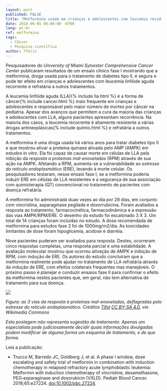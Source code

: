 ```yaml
---
layout: post
published: FALSE
title: "Metformina usada em crianças e adolescentes com leucemia recidivada"
date: 2018-06-05 08:00:00 -0700
lang: pt-br
ref: metformina
tags:
  - Câncer
  - Pesquisa científica
author: ffelix
---
```

Pesquisadores do _University of Miami Sylvester Comprehensive Cancer Center_ publicaram resultados de um ensaio clínico fase I mostrando
que a metformina, droga usada para o tratamento de diabetes tipo II, é segura e pode ter efeito em crianças e adolescentes com leucemia
linfóide aguda recorrente e refratária a outros tratamentos.
<!--more-->

A leucemia linfóide aguda (LLA){% include lla.html %} é a forma de câncer{% include cancer.html %} mais frequente em crianças e adolescentes e responsável pelo maior número de mortes por
câncer na pediatria. Apesar dos avanços que permitem a cura da maioria das crianças e adolescentes com LLA, alguns pacientes apresentam
recorrência. Na maioria dos casos, a leucemia recorrente é altamente resistente a várias drogas antineoplásicas{% include quimio.html %} e refratária a outros
tratamentos.

A metformina é uma droga usada há vários anos para tratar diabetes tipo II e que mostrou ativar a proteína quinase ativada pelo AMP (AMPK)
em estudos _in vitro_. Ela foi capaz de causar morte em células de LLA pela inibição da _resposta a proteínas mal-enoveladas_ (RPM) através de
sua ação na AMPK. Afetando a RPM, aumenta-se a vulnerabilidade ao _estresse do retículo endoplasmático_ (ERE), levando à morte celular. Os
pesquisadores testaram, nesse ensaio fase I, se a metformina poderia induzir ERE em células de LLA resistentes e a segurança de sua associação
com quimioterapia (QT) convencional no tratamento de pacientes com doença refratária.

A metformina foi administrada duas vezes ao dia por 28 dias, em conjunto com vincristina, asparaginase pegilada e doxorrubicina. Foram
avaliados a resposta ao tratamento, farmacocinética, farmacodinâmica e a expressão das vias AMPK/RPM/ERE. O desenho do estudo foi escalonado 3 X 3.
Um total de 14 crianças foram incluídas no estudo. A dose recomendada de metformina para estudos fase 2 foi de 1000mg/m2/dia. As toxicidades
limitantes de dose foram hipoglicemia, acidose e diarréia.

Nove pacientes puderam ser avaliados para resposta. Destes, ocorreram cinco respostas completas, uma resposta parcial e uma estabilidade.
A avaliação molecular mostrou que ocorreu ativação de AMPK e inibição de RPM, com indução de ERE. Os autores do estudo concluíram que a
metformina realmente pode ajudar no tratamento de LLA refratária através da indução de ERE, com efeitos colaterais frequentes mas manejáveis. O
próximo passo é planejar e conduzir ensaios fase II para confirmar o efeito da metformina nestes pacientes que, em geral, não tem alternativa
de tratamento para sua doença.

![](https://upload.wikimedia.org/wikipedia/commons/9/9b/Unfolded_Protein_Response.gif)

_Figura: as 3 vias da resposta a proteínas mal-enoveladas, deflagradas pelo estresse do retículo endoplasmático. Créditos [Tifol](https://menu-it.ru/?p=6211) [CC BY-SA 4.0](https://creativecommons.org/licenses/by-sa/4.0), via Wikimedia Commons_

_Esta postagem não representa sugestão de tratamento. Apenas um especialista pode judiciosamente decidir quais informações divulgadas podem modificar de alguma forma um esquema de tratamento, e de que forma._

Leia a publicação:
- Trucco M, Barredo JC, Goldberg J, et al. A phase I window, dose escalating and safety trial of metformin in combination with induction chemotherapy in relapsed refractory acute lymphoblastic leukemia: Metformin with induction chemotherapy of vincristine, dexamethasone, PEG‐asparaginase and doxorubicin (VXLD). Pediatr Blood Cancer. 2018;65:e27224. [doi:10.1002/pbc.27224](https://doi.org/10.1002/pbc.27224).

